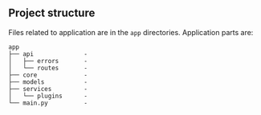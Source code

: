 Project structure
-----------------

Files related to application are in the ``app`` directories.
Application parts are:

    app
    ├── api              -
    │   ├── errors       - 
    │   └── routes       - 
    ├── core             - 
    ├── models           -
    ├── services         - 
    │   └── plugins      - 
    └── main.py          - 